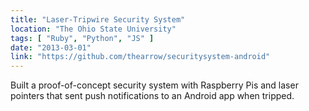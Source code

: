 ```yaml
---
title: "Laser-Tripwire Security System"
location: "The Ohio State University"
tags: [ "Ruby", "Python", "JS" ]
date: "2013-03-01"
link: "https://github.com/thearrow/securitysystem-android"
---
```


Built a proof-of-concept security system with Raspberry Pis and laser pointers that sent
push notifications to an Android app when tripped.